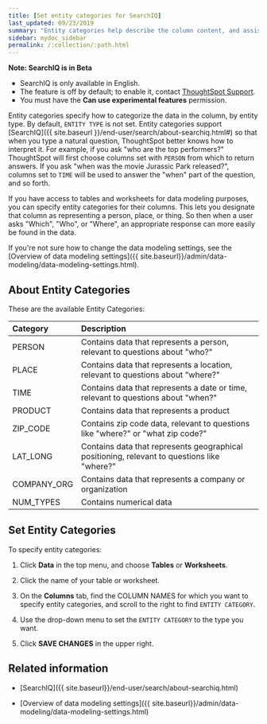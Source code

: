 ```yaml
---
title: [Set entity categories for SearchIQ]
last_updated: 09/23/2019
summary: "Entity categories help describe the column content, and assist SearchIQ in interpreting natural language queries."
sidebar: mydoc_sidebar
permalink: /:collection/:path.html
---
```

<div class="alert alert-info" role="alert">
 <p><strong><i class="fa fa-info-circle"></i>  Note: SearchIQ is in Beta</strong></p>
 <ul type="square">
  <li>SearchIQ is only available in English.</li>
  <li>The feature is off by default; to enable it, contact <a href="{{ site.baseurl }}/appliance/contact.html">ThoughtSpot Support</a>.</li>
  <li>You must have the <strong>Can use experimental features</strong> permission.</li>
</ul>
</div>

Entity categories specify how to categorize the data in the column, by entity type. By default, `ENTITY TYPE` is not set. Entity categories support [SearchIQ]({{ site.baseurl }}/end-user/search/about-searchiq.html#) so that when you type a natural question, ThoughtSpot better knows how to interpret it. For example, if you ask "who are the top performers?" ThoughtSpot will first choose columns set with `PERSON` from which to return answers. If you ask "when was the movie Jurassic Park released?", columns set to `TIME` will be used to answer the "when" part of the question, and so forth.

<!--  You can specify a per column entity category to help SearchIQ. -->

If you have access to tables and worksheets for data modeling purposes, you can specify entity categories for their columns. This lets you designate that column as representing a person, place, or thing. So then when a user asks "Which", "Who", or "Where", an appropriate response can more easily be found in the data.

If you're not sure how to change the data modeling settings, see the
[Overview of data modeling settings]({{ site.baseurl}}/admin/data-modeling/data-modeling-settings.html).

## About Entity Categories

These are the available Entity Categories:

| Category            | Description                                          |
| :---                | :---                                                 |
| PERSON              | Contains data that represents a person, relevant to questions about "who?" |
| PLACE               | Contains data that represents a location, relevant to questions about "where?" |
| TIME                | Contains data that represents a date or time, relevant to questions about "when?" |
| PRODUCT             | Contains data that represents a product|
| ZIP_CODE            | Contains zip code data, relevant to questions like "where?" or "what zip code?"|
| LAT_LONG            | Contains data that represents geographical positioning, relevant to questions like "where?"|
| COMPANY_ORG         | Contains data that represents a company or organization |
| NUM_TYPES           | Contains numerical data |

## Set Entity Categories

To specify entity categories:

1. Click **Data** in the top menu, and choose **Tables** or **Worksheets**.

2. Click the name of your table or worksheet.

3. On the **Columns** tab, find the COLUMN NAMES for which you want to specify entity categories, and scroll to the right to find `ENTITY CATEGORY`.

4. Use the drop-down menu to set the `ENTITY CATEGORY` to the type you want.

5. Click **SAVE CHANGES** in the upper right.


## Related information

* [SearchIQ]({{ site.baseurl}}/end-user/search/about-searchiq.html)

* [Overview of data modeling settings]({{ site.baseurl}}/admin/data-modeling/data-modeling-settings.html)
